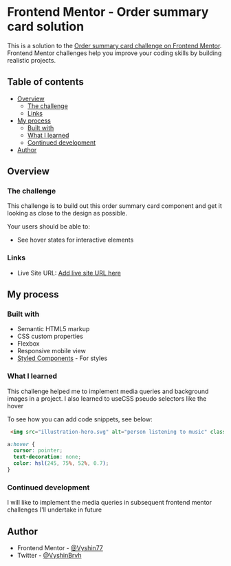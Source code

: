 # Frontend Mentor - Order summary card solution

This is a solution to the [Order summary card challenge on Frontend Mentor](https://www.frontendmentor.io/challenges/order-summary-component-QlPmajDUj). Frontend Mentor challenges help you improve your coding skills by building realistic projects. 


## Table of contents

- [Overview](#overview)
  - [The challenge](#the-challenge)
  - [Links](#links)
- [My process](#my-process)
  - [Built with](#built-with)
  - [What I learned](#what-i-learned)
  - [Continued development](#continued-development)
- [Author](#author)

## Overview

### The challenge

This challenge is to build out this order summary card component and get it looking as close to the design as possible.

Your users should be able to:

- See hover states for interactive elements

### Links

- Live Site URL: [Add live site URL here](https://your-live-site-url.com)

## My process

### Built with

- Semantic HTML5 markup
- CSS custom properties
- Flexbox
- Responsive mobile view
- [Styled Components](https://styled-components.com/) - For styles

### What I learned

This challenge helped me to implement media queries and background images in a project. I also learned to useCSS pseudo selectors like the hover

To see how you can add code snippets, see below:
```html
 <img src="illustration-hero.svg" alt="person listening to music" class="hero">
```
```css
a:hover {
  cursor: pointer;
  text-decoration: none;
  color: hsl(245, 75%, 52%, 0.7);
}
```

### Continued development

I will like to implement the media queries in subsequent frontend mentor challenges I'll undertake in future

## Author

- Frontend Mentor - [@Vyshin77](https://www.frontendmentor.io/profile/Vyshin77)
- Twitter - [@VyshinBrvh](https://www.twitter.com/VyshinBrvh)
